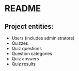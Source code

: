 # README

## Project entities:

- Users (includes administrators)
- Quizzes
- Quiz questions
- Question categories
- Quiz answers
- Quiz results
